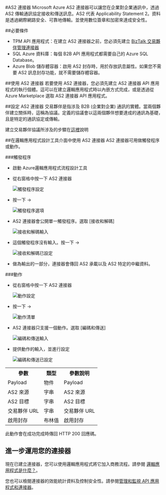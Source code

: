 <properties 
   pageTitle="AS2 連接器" 
   description="AS2 連接器" 
   services="app-service\logic" 
   documentationCenter=".net,nodejs,java" 
   authors="rajeshramabathiran" 
   manager="dwrede" 
   editor=""/>

<tags
   ms.service="app-service-logic"
   ms.devlang="multiple"
   ms.topic="article"
   ms.tgt_pltfrm="na"
   ms.workload="integration" 
   ms.date="06/14/2015"
   ms.author="rajram"/>

#AS2 連接器
Microsoft Azure AS2 連接器可以讓您在企業對企業通訊中，透過 AS2 傳輸通訊協定接收和傳送訊息。AS2 代表 Applicability Statement 2。資料是透過網際網路安全、可靠地傳輸。並使用數位簽章和加密來達成安全性。

##必要條件
- TPM API 應用程式：在建立 AS2 連接器之前，您必須先建立 [BizTalk 交易夥伴管理連接器][1]
- SQL Azure 資料庫：每個 B2B API 應用程式都需要自己的 Azure SQL Database。
- Azure Blob 儲存體容器：啟用 AS2 封存時，用於存放訊息屬性。如果您不需要 AS2 訊息封存功能，就不需要儲存體容器。 

##使用 AS2 連接器
若要使用 AS2 連接器，您必須先建立 AS2 連接器 API 應用程式的執行個體。這可以在建立邏輯應用程式時以內嵌方式完成，或是透過從 Azure Marketplace 選取 AS2 連接器 API 應用程式。

##設定 AS2 連接器
交易夥伴是指涉及 B2B (企業對企業) 通訊的實體。當兩個夥伴建立關係時，這稱為協議。定義的協議會以這兩個夥伴想要達成的通訊為基礎，且是特定的通訊協定或傳輸。

建立交易夥伴協議所涉及的步驟在[這裡][2]說明

##在邏輯應用程式設計工具介面中使用 AS2 連接器
AS2 連接器可用做觸發程序或動作。

###觸發程序
- 啟動 Azure邏輯應用程式流程設計工具
- 從右窗格中按一下 AS2 連接器

	![觸發程序設定][3]
- 按一下 ->

	![觸發程序選項][4]
- AS2 連接器會公開單一觸發程序。選取 [接收和解碼]

	![接收和解碼輸入][5]
- 這個觸發程序沒有輸入。按一下 ->

	![接收和解碼已設定][6]
- 做為輸出的一部分，連接器會傳回 AS2 承載以及 AS2 特定的中繼資料。

###動作
- 從右窗格中按一下 AS2 連接器

	![動作設定][7]
- 按一下 ->

	![動作清單][8]
- AS2 連接器只支援一個動作。選取 [編碼和傳送]

	![編碼和傳送輸入][9]
- 提供動作的輸入，並進行設定

	![編碼和傳送已設定][10]

<table>
	<tr>
		<th>參數</th>
		<th>類型</th>
		<th>參數說明</th>
	</tr>
	<tr>
		<td>Payload</td>
		<td>物件</td>
		<td>Payload</td>
	</tr>
	<tr>
		<td>AS2 來源</td>
		<td>字串</td>
		<td>AS2 來源</td>
	</tr>
	<tr>
		<td>AS2 目標</td>
		<td>字串</td>
		<td>AS2 目標</td>
	</tr>
	<tr>
		<td>交易夥伴 URL</td>
		<td>字串</td>
		<td>交易夥伴 URL</td>
	</tr>
	<tr>
		<td>啟用封存</td>
		<td>布林值</td>
		<td>啟用封存</td>
	</tr>
</table>

此動作會在成功完成時傳回 HTTP 200 回應碼。

## 進一步運用您的連接器
現在已建立連接器，您可以使用邏輯應用程式將它加入商務流程。請參閱 [邏輯應用程式是什麼？](app-service-logic-what-are-logic-apps.md)。

您也可以檢閱連接器的效能統計資料及控制安全性。請參閱[管理和監視 API 應用程式和連接器](../app-service-api/app-service-api-manage-in-portal.md)。

<!--References -->
[1]: app-service-logic-connector-tpm.md
[2]: app-service-logic-create-a-trading-partner-agreement.md
[3]: ./media/app-service-logic-connector-as2/TriggerSettings.PNG
[4]: ./media/app-service-logic-connector-as2/TriggerOptions.PNG
[5]: ./media/app-service-logic-connector-as2/ReceiveAndDecodeInput.PNG
[6]: ./media/app-service-logic-connector-as2/ReceiveAndDecodeConfigured.PNG
[7]: ./media/app-service-logic-connector-as2/ActionSettings.PNG
[8]: ./media/app-service-logic-connector-as2/ListOfActions.PNG
[9]: ./media/app-service-logic-connector-as2/EncodeAndSendInput.PNG
[10]: ./media/app-service-logic-connector-as2/EncodeAndSendConfigured.PNG

<!---HONumber=62-->